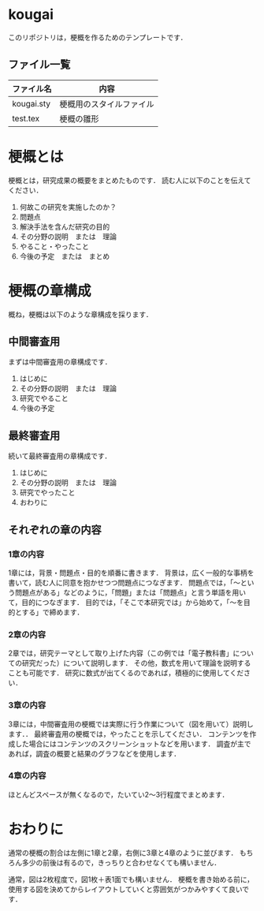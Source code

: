 
# kougai

このリポジトリは，梗概を作るためのテンプレートです．

## ファイル一覧

ファイル名 | 内容
-|-
kougai.sty | 梗概用のスタイルファイル
test.tex | 梗概の雛形

# 梗概とは

梗概とは，研究成果の概要をまとめたものです．
読む人に以下のことを伝えてください．

1. 何故この研究を実施したのか？
1. 問題点
1. 解決手法を含んだ研究の目的
1. その分野の説明　または　理論
1. やること・やったこと
1. 今後の予定　または　まとめ

# 梗概の章構成

概ね，梗概は以下のような章構成を採ります．

## 中間審査用

まずは中間審査用の章構成です．

1. はじめに
1. その分野の説明　または　理論
1. 研究でやること
1. 今後の予定

## 最終審査用

続いて最終審査用の章構成です．

1. はじめに
1. その分野の説明　または　理論
1. 研究でやったこと
1. おわりに

## それぞれの章の内容

### 1章の内容

1章には，背景・問題点・目的を順番に書きます．
背景は，広く一般的な事柄を書いて，読む人に同意を抱かせつつ問題点につなぎます．
問題点では，「〜という問題点がある」などのように，「問題」または「問題点」と言う単語を用いて，目的につなぎます．
目的では，「そこで本研究では」から始めて，「〜を目的とする」で締めます．

### 2章の内容

2章では，研究テーマとして取り上げた内容（この例では「電子教科書」についての研究だった）について説明します．
その他，数式を用いて理論を説明することも可能です．
研究に数式が出てくるのであれば，積極的に使用してください．

### 3章の内容

3章には，中間審査用の梗概では実際に行う作業について（図を用いて）説明します．．
最終審査用の梗概では，やったことを示してください．
コンテンツを作成した場合にはコンテンツのスクリーンショットなどを用います．
調査が主であれば，調査の概要と結果のグラフなどを使用します．

### 4章の内容
ほとんどスペースが無くなるので，たいてい2〜3行程度でまとめます．

# おわりに

通常の梗概の割合は左側に1章と2章，右側に3章と4章のように並びます．
もちろん多少の前後は有るので，きっちりと合わせなくても構いません．

通常，図は2枚程度で，図1枚＋表1面でも構いません．
梗概を書き始める前に，使用する図を決めてからレイアウトしていくと雰囲気がつかみやすくて良いです．



